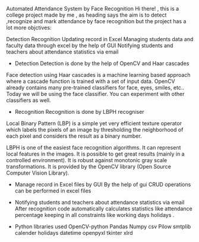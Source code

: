 Automated Attendance System by Face Recognition
Hi there! , this is a college project made by me , as heading says the aim is to detect ,recognize and mark attendance by face recognition but the project has a lot more objctives:

Detection
Recognition
Updating record in Excel
Managing students data and faculty data through excel by the help of GUI
Notifying students and teachers about attendance statistics via email
- Detection
Detection is done by the help of OpenCV and Haar cascades

Face detection using Haar cascades is a machine learning based approach where a cascade function is trained with a set of input data. OpenCV already contains many pre-trained classifiers for face, eyes, smiles, etc.. Today we will be using the face classifier. You can experiment with other classifiers as well.

- Recognition
Recognition is done by LBPH recogniser

Local Binary Pattern (LBP) is a simple yet very efficient texture operator which labels the pixels of an image by thresholding the neighborhood of each pixel and considers the result as a binary number.

LBPH is one of the easiest face recognition algorithms. It can represent local features in the images. It is possible to get great results (mainly in a controlled environment). It is robust against monotonic gray scale transformations. It is provided by the OpenCV library (Open Source Computer Vision Library).

- Manage record in Excel files by GUI
By the help of gui CRUD operations can be performed in excel files

- Notifying students and teachers about attendance statistics via email
After recognition code automatically calculates statistics like attendance percentage keeping in all constraints like working days holidays .

- Python libraries used
OpenCV-python
Pandas
Numpy
csv
Pilow
smtplib
calender
holidays
datetime
openpyxl
tkinter
xlrd
